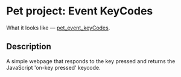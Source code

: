 # Pet project: Event KeyCodes

What it looks like — [pet_event_keyCodes](https://kailina1001.github.io/pet_event_keyCodes/).

## Description

A simple webpage that responds to the key pressed and returns the JavaScript 'on-key pressed' keycode.
